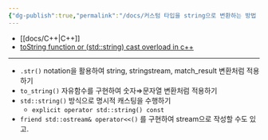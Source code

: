 ```yaml
---
{"dg-publish":true,"permalink":"/docs/커스텀 타입을 string으로 변환하는 방법 {C++}/","title":"커스텀 타입을 string으로 변환하는 방법 {C++}"}
---
```


- [[docs/C++\|C++]]
- [toString function or (std::string) cast overload in c++](https://stackoverflow.com/a/41200166)
---

- `.str()` notation을 활용하여 string, stringstream, match_result 변환처럼 적용하기
- `to_string()` 자유함수를 구현하여 숫자⇒문자열 변환처럼 적용하기
- `std::string()` 방식으로 명시적 캐스팅을 수행하기
    - `explicit operator std::string() const`
- `friend std::ostream& operator<<()` 를 구현하여 stream으로 작성할 수도 있고.
